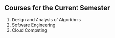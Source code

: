 ## Courses for the Current Semester

1. Design and Analysis of Algorithms
2. Software Engineering
3. Cloud Computing
